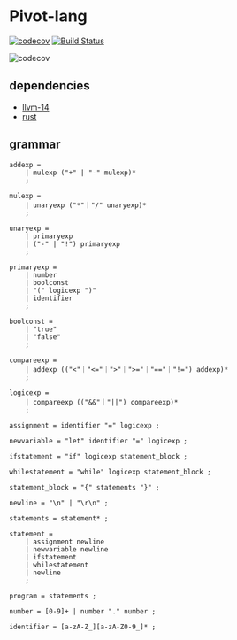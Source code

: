 # Pivot-lang

[![codecov](https://codecov.io/gh/Pivot-Studio/pivot-lang/branch/master/graph/badge.svg?token=CA17PWK0EG)](https://codecov.io/gh/Pivot-Studio/pivot-lang) 
[![Build Status](https://drone.pivotstudio.cn/api/badges/Pivot-Studio/pivot-lang/status.svg)](https://drone.pivotstudio.cn/Pivot-Studio/pivot-lang)


![codecov](https://codecov.io/gh/Pivot-Studio/pivot-lang/branch/master/graphs/sunburst.svg?token=CA17PWK0EG)

## dependencies
- [llvm-14](https://github.com/llvm/llvm-project/releases/tag/llvmorg-14.0.6)
- [rust](https://www.rust-lang.org/)


## grammar

```ebnf
addexp = 
    | mulexp ("+" | "-" mulexp)*
    ;

mulexp = 
    | unaryexp ("*"｜"/" unaryexp)*
    ;

unaryexp =
    | primaryexp
    | ("-" | "!") primaryexp
    ;

primaryexp =
    | number
    | boolconst
    | "(" logicexp ")"
    | identifier
    ;

boolconst =
    | "true"
    | "false"
    ;

compareexp =
    | addexp (("<"｜"<="｜">"｜">="｜"=="｜"!=") addexp)*
    ;

logicexp = 
    | compareexp (("&&"｜"||") compareexp)*
    ;

assignment = identifier "=" logicexp ;

newvariable = "let" identifier "=" logicexp ;

ifstatement = "if" logicexp statement_block ;

whilestatement = "while" logicexp statement_block ;

statement_block = "{" statements "}" ;

newline = "\n" | "\r\n" ;

statements = statement* ;

statement = 
    | assignment newline
    | newvariable newline
    | ifstatement
    | whilestatement
    | newline
    ;

program = statements ;

number = [0-9]+ | number "." number ;

identifier = [a-zA-Z_][a-zA-Z0-9_]* ;

```
